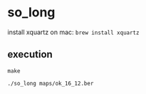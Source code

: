 # so_long

install xquartz on mac:
`brew install xquartz`

## execution
```make```

```./so_long maps/ok_16_12.ber```
